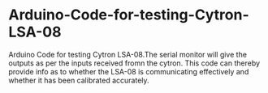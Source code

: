 # Arduino-Code-for-testing-Cytron-LSA-08
Arduino Code for testing Cytron LSA-08.The serial monitor will give the outputs as per the inputs received fromn the cytron. This code can thereby provide info as to whether the LSA-08 is communicating effectively and whether it has been calibrated accurately.
